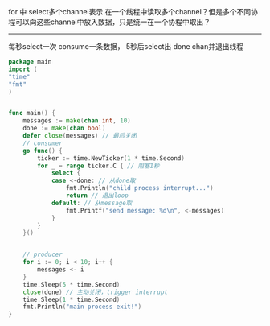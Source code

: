 

for 中 select多个channel表示 在一个线程中读取多个channel？但是多个不同协程可以向这些channel中放入数据，只是统一在一个协程中取出？

--- 
每秒select一次 consume一条数据， 5秒后select出 done chan并退出线程
```go
package main
import (
"time"
"fmt"
)


func main() {
    messages := make(chan int, 10)
    done := make(chan bool)
    defer close(messages) // 最后关闭
    // consumer
    go func() {
        ticker := time.NewTicker(1 * time.Second)
        for _ = range ticker.C { // 阻塞1秒
            select {
            case <-done: // 从done取
                fmt.Println("child process interrupt...")
                return // 退出loop
            default: // 从message取
                fmt.Printf("send message: %d\n", <-messages)
            }
        }
    }()


    // producer
    for i := 0; i < 10; i++ {
        messages <- i
    }
    time.Sleep(5 * time.Second)
    close(done) // 主动关闭，trigger interrupt
    time.Sleep(1 * time.Second)
    fmt.Println("main process exit!")
}
```

